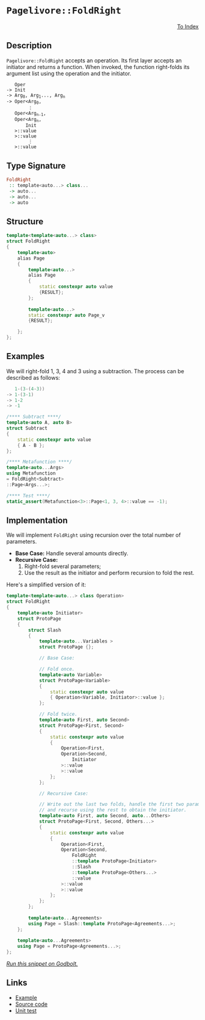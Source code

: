 <!-- Copyright 2024 Feng Mofan
SPDX-License-Identifier: Apache-2.0 -->

# `Pagelivore::FoldRight`

<p style='text-align: right;'><a href="../../../facilities/metafunctions.md#pagelivore-fold-right">To Index</a></p>

## Description

`Pagelivore::FoldRight` accepts an operation. Its first layer accepts an initiator and returns a function.
When invoked, the function right-folds its argument list using the operation and the initiator.

<pre><code>   Oper
-> Init
-> Arg<sub>0</sub>, Arg<sub>1</sub>..., Arg<sub>n</sub>
-> Oper&lt;Arg<sub>0</sub>,
        &vellip;
   Oper&lt;Arg<sub>n-1</sub>,
   Oper&lt;Arg<sub>n</sub>,
       Init
   &gt;::value
   &gt;::value
        &vellip;
   &gt;::value</code></pre>

## Type Signature

```Haskell
FoldRight
 :: template<auto...> class...
 -> auto...
 -> auto...
 -> auto
```

## Structure

```C++
template<template<auto...> class>
struct FoldRight
{
    template<auto>
    alias Page
    {
        template<auto...>
        alias Page
        {
            static constexpr auto value
            {RESULT};
        };
    
        template<auto...>
        static constexpr auto Page_v
        {RESULT};

    };
};
```

## Examples

We will right-fold 1, 3, 4 and 3 using a subtraction.
The process can be described as follows:

```C++
   1-(3-(4-3))
-> 1-(3-1)
-> 1-2
-> -1
```

```C++
/**** Subtract ****/
template<auto A, auto B>
struct Subtract
{
    static constexpr auto value
    { A - B };
};

/**** Metafunction ****/
template<auto...Args>
using Metafunction 
= FoldRight<Subtract>
::Page<Args...>;

/**** Test ****/
static_assert(Metafunction<3>::Page<1, 3, 4>::value == -1);
```

## Implementation

We will implement `FoldRight` using recursion over the total number of parameters.

- **Base Case:** Handle several amounts directly.
- **Recursive Case:**
  1. Right-fold several parameters;
  2. Use the result as the initiator and perform recursion to fold the rest.

Here's a simplified version of it:

```C++
template<template<auto...> class Operation>
struct FoldRight
{
    template<auto Initiator>
    struct ProtoPage
    {
        struct Slash
        {
            template<auto...Variables >
            struct ProtoPage {};

            // Base Case:

            // Fold once.
            template<auto Variable>
            struct ProtoPage<Variable>
            {
                static constexpr auto value
                { Operation<Variable, Initiator>::value };
            };

            // Fold twice.
            template<auto First, auto Second>
            struct ProtoPage<First, Second>
            {
                static constexpr auto value 
                { 
                    Operation<First,
                    Operation<Second,
                        Initiator
                    >::value
                    >::value
                };
            };

            // Recursive Case:

            // Write out the last two folds, handle the first two parameters,
            // and recurse using the rest to obtain the initiator.
            template<auto First, auto Second, auto...Others>
            struct ProtoPage<First, Second, Others...>
            {
                static constexpr auto value
                {
                    Operation<First,
                    Operation<Second,
                        FoldRight
                        ::template ProtoPage<Initiator>
                        ::Slash
                        ::template ProtoPage<Others...>
                        ::value
                    >::value
                    >::value
                };
            };
        };
        
        template<auto...Agreements>
        using Page = Slash::template ProtoPage<Agreements...>;
    };
        
    template<auto...Agreements>
    using Page = ProtoPage<Agreements...>;
};
```

[*Run this snippet on Godbolt.*](https://godbolt.org/#z:OYLghAFBqd5QCxAYwPYBMCmBRdBLAF1QCcAaPECAMzwBtMA7AQwFtMQByARg9KtQYEAysib0QXACx8BBAKoBnTAAUAHpwAMvAFYTStJg1DIApACYAQuYukl9ZATwDKjdAGFUtAK4sGIAGwapK4AMngMmAByPgBGmMQgABwAnKQADqgKhE4MHt6%2BAUEZWY4CYRHRLHEJKbaY9qUMQgRMxAR5Pn6BdQ05za0E5VGx8UmpCi1tHQXdEwNDldVjAJS2qF7EyOwcAPQAVAeHR8cnhzsmGgCC%2B4cA1ACSLGn0bIJMjbdH51c3p3%2Bn30uF0uBEwTwMoJMAGY3KDwe9MNC3EwvEQAHQY6HYW7IAwKBS3ADyaXi7xyWOBE2IXgctwAYp50AAlPDABAEYEmADsViut35tzhzwRSJRRAeDGy7xIFL5AqpNIIt2UxFQRGUTGAiLl/O5vMuAsNtwVtKEeIQwKNAr1lqtRqFEMRMLFqAxaIAaq08EwYvQCbKDXbDSalSq1agNVrbjauQARaH621B/k7Ha3CxMJS3ZFKECcnXJ1P0xm3ARbNFJ5MOkXO1GoW6e4je31O7CVoMh5Wq9Wap1uRvN%2BgB5PWnntkfGlqOZA4gQTTCqNLEW4u24ANzEXm1gYno4sRJJxDJAiRA599FIEqlRGIWJAIA33kw0bjCfHVu58ahiYLQaLDNodBBQAdzwct33tMFhUhWtxTpPBiAmS9VyETA0AYdBhwnTswx7LUkXgxCCEvVD0MwqE21/O0bSokc5mnWcGHnRdl1XR8t2jWjkz1Tid13I1iVJRoCIQpCIN3QSj2EmFSIEdBSHE/j%2BXuSVHGlW8uN3O8H03bclI/Cj73YvT9M/N9NNHL8fz4v80yZNCNiyNdnxzdh8xsu0iwAdSbUFS1RQUEGfPElQIYD634QCFEvBBDHQehAufGgiJA%2Bs0laVhMFBRCFIslM0zi25iAcxDny8LIjESorMAmQV61QGIWnCKrwmvEgKzywUoMdUU63pUTiJXPrZIw5C6zdQkCCCxCsLoghqVpXCI17ESiJItC5MvSbpoUN1Zu4sdOuDKcwMY5ilyG8VjMUj9Do8pTJOPBhVrEo67Ue6S3BG%2BSbv4gDmVZdlft3e9qz8pbIz7FS2tvCjgYne8zUzC03pHUHuoRLtw0hpFtviXbMTh1HkyM3T4YM7BSafcmjW067ibM79fsZ/UgxZiCILBvsXTdS5gGKsFGAIBR9sNcrwmAZVe2jKFY1uJGFCQEAuaxvC%2Bz5gXXmFva4aZgt2a4ysud69EMQ1zBBcEEWib48XKshmW5YhlaYXNy3tcJts9aBV9veBX5/mOQEA9ubBVFYZ5ny%2Bf3A4BdyQ6ELxGqPWlo6uY3YPrS4xvFKwbc7RPk6YBxOTu46yRndDztYvr6b4niDQAWnTF8rNLturhju4AFksqYKgvAYBwck%2BM5gQz5FxrN4hgGtyjLjtyXe5aAeh4%2BTlZeLQCWTZDkZKT%2Bbi73%2Bf7xx12Z4JitdeskOABUaqVNPLnosCAH1MyUNoIGX/vB%2BHk8YRQm0mfNwXBLxQkvJIOmulHbQjlo3LgywEwcFWLQTgABWXgfgOBaFIKgTgbhrDWGNOsTYz5zBQh4KQAgmgUGrAANYgHQZINEGhEhmDMMkZIXB0FsMSFwLkXJpBoI4JIXgLAJAaCCNg3B%2BCOC8AUCAIINCcEoNIHAWAMBEAgHWAQNIqJyCUDQE8Og8RIiZU4KoRI/hG7%2BEkLcYAyAZxSDRGYXgmB8A3jwOgPQ/BBAiDEOwKQMhBCKBUOoVRpBdBgOAkeNInAeCoIwVg2heDOCElRPopUqAqC3CsTYuxDinG3BcWYW4EAPAmPoMuChiDeAqK0KsCASBjFpFMWQCgEBWntJAMAKQZg%2BB0GyooiAMRUkxHCK0AAngk3gEzmDECmYSGI2g0IqKocYrWhIGC0BmZErAMQvDAGRLQWgijuC8CwCwQwwBxD7IQmsvAzlzm4IXA5UEszyCCHqKk2geAYhHkWR4LAqT5p4AkRc0gzliAxEyJgWMYIbl/KMLQ1YVADCz3dHgTAwFBLYKoX44QohxDBMJWEtQqTon6BuSgIhlh9D/MUZAVYqA0iNHOY3CY5FYymEsNYMwsjoVNiwEyiAqw7CPOcBAVw0w/BgNCOEYYVRRhgOKNkAQsq9BqsaAsEYCQwESv/k0SY7RPCdD0Iaxo/Q2i6uVfq2wJrNUGpNbapYiC1gbC2BIJJHBMGkBkbwOReTrG2PsY45xLCykQFwIQEg0YzCUOWPU1FqwgpMCwAkMVpBGGSChGiZIUIhEaEkGYSQgQNDoP8KkERYjSASMoWifwXB/ApH4f4ZhPCC3%2BH9akuRCilHUNReorRzSdGZIMZ07p1TzFsE4K0Fga4uSNyYDiAwlUuDJDRFwVh7jPEkG8b42QASSXSDJUoClkTdADNiUweJFyfV%2BoDWkjgGS9EBRycGgp9jcQ3JKZu7dGhymVLadU%2BNUIzBJsHaoppLTUBVPiIYrpcGQOjB/UYDdXAgg0FoMMygYzInzOmZ8wjizlmrIcJ8zZQttm7NSQco5JyzmfKuUi7YuD8DFWHs81JbzkCom2FQ8IoIRG4L%2BQC6ZwK2P1KbBCqh0LYVKARdcowyLQDQb4BihQWKcV4s%2BYS49QTT2yHJRE3BV7qUot5VYelYnRUsrZTkDlXK4FWf5YK%2BIwqarwHFfUSVfhpUYSdcEDCrqVXpEyOq3IZqCiqoizqxViwwuWr6I66Lcqeh%2BetYMBLeqLWpfyOluYNqct2u9R6shZWRGPt7ZwT9obV2/o3Vu1h5SY03jA3UqDjTU2YHTaMLNNbxEgChJu4tXJ0HJEEVCEtZbJBgKfX22wA6GlqI0do3RWTENTrMRYjg87CksAUGuGca4muOgmLu2NwrD3%2BOJYZkJ8hz2mZ0MN0gN672JP0MkntkS5GvqyaWXJqgDtHZO2dhEtUKnIfaWBqEkGVswZQND6pW3kejGO2kNIr9TvJFfudggr9genqGfjPD4zJmLOIxTpZKy1mUbg1snZez2OYEOccsQTHIUsZU1J0gHHHnccibx/jnyhM/MiWJwFUzJOgpk58%2BTcKlNIolkO9FmotPYtxSSfFvB9N3YkEZ0JT3KWvbXcYOlNhbPebwQ5ucnAdhctpXyywArA1Cu8V55lGWjUuEC2lvQCqKi5diyUHIQXtU5FC/a5LAgstBZj8a%2BYJW3UOoGPHl1yeVXitIV691VWUm/dq0T24h3jvrnB6CSHbW421Phym0gaaM2UB9bWiRnC0RQihOg3hc2pGd65C2n7sjOD9uUfXnN6D80CK5FIxIkhuFcHYWYbtIioQF%2BH/IrrdCvscDcUPwNI%2Bt/LFWNCrIzhJBAA%3D)

## Links

- [Example](../../../code/facilities/metafunctions/pagelivore/fold_right/implementation.hpp)
- [Source code](../../../../conceptrodon/pagelivore/fold_right.hpp)
- [Unit test](../../../../tests/unit/metafunctions/pagelivore/fold_right.test.hpp)
